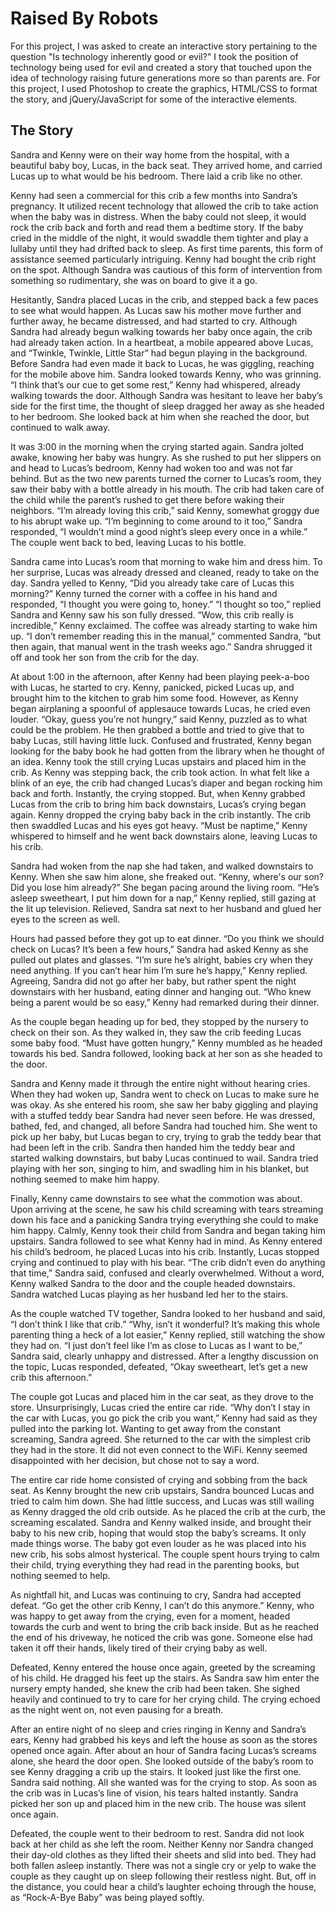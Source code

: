 # Raised By Robots
For this project, I was asked to create an interactive story pertaining to the question "Is technology inherently good or evil?" I took the position of technology being used for evil and created a story that touched upon the idea of technology raising future generations more so than parents are. For this project, I used Photoshop to create the graphics, HTML/CSS to format the story, and jQuery/JavaScript for some of the interactive elements. 

## The Story
Sandra and Kenny were on their way home from the hospital, with a beautiful baby boy, Lucas, in the back seat. They arrived home, and carried Lucas up to what would be his bedroom. There laid a crib like no other. 
  
Kenny had seen a commercial for this crib a few months into Sandra’s pregnancy. It utilized recent technology that allowed the crib to take action when the baby was in distress. When the baby could not sleep, it would rock the crib back and forth and read them a bedtime story. If the baby cried in the middle of the night, it would swaddle them tighter and play a lullaby until they had drifted back to sleep. As first time parents, this form of assistance seemed particularly intriguing. Kenny had bought the crib right on the spot. Although Sandra was cautious of this form of intervention from something so rudimentary, she was on board to give it a go. 
  
Hesitantly, Sandra placed Lucas in the crib, and stepped back a few paces to see what would happen. As Lucas saw his mother move further and further away, he became distressed, and had started to cry. Although Sandra had already begun walking towards her baby once again, the crib had already taken action. In a heartbeat, a mobile appeared above Lucas, and “Twinkle, Twinkle, Little Star” had begun playing in the background. Before Sandra had even made it back to Lucas, he was giggling, reaching for the mobile above him. Sandra looked towards Kenny, who was grinning. “I think that’s our cue to get some rest,” Kenny had whispered, already walking towards the door. Although Sandra was hesitant to leave her baby’s side for the first time, the thought of sleep dragged her away as she headed to her bedroom. She looked back at him when she reached the door, but continued to walk away. 
  
It was 3:00 in the morning when the crying started again. Sandra jolted awake, knowing her baby was hungry. As she rushed to put her slippers on and head to Lucas’s bedroom, Kenny had woken too and was not far behind. But as the two new parents turned the corner to Lucas’s room, they saw their baby with a bottle already in his mouth. The crib had taken care of the child while the parent’s rushed to get there before waking their neighbors. “I’m already loving this crib,” said Kenny, somewhat groggy due to his abrupt wake up. “I’m beginning to come around to it too,” Sandra responded, “I wouldn’t mind a good night’s sleep every once in a while.” The couple went back to bed, leaving Lucas to his bottle.
  
Sandra came into Lucas’s room that morning to wake him and dress him. To her surprise, Lucas was already dressed and cleaned, ready to take on the day. Sandra yelled to Kenny, “Did you already take care of Lucas this morning?” Kenny turned the corner with a coffee in his hand and responded, “I thought you were going to, honey.” “I thought so too,” replied Sandra and Kenny saw his son fully dressed. “Wow, this crib really is incredible,” Kenny exclaimed. The coffee was already starting to wake him up. “I don’t remember reading this in the manual,” commented Sandra, “but then again, that manual went in the trash weeks ago.” Sandra shrugged it off and took her son from the crib for the day.
  
At about 1:00 in the afternoon, after Kenny had been playing peek-a-boo with Lucas, he started to cry. Kenny, panicked, picked Lucas up, and brought him to the kitchen to grab him some food. However, as Kenny began airplaning a spoonful of applesauce towards Lucas, he cried even louder. “Okay, guess you’re not hungry,” said Kenny, puzzled as to what could be the problem. He then grabbed a bottle and tried to give that to baby Lucas, still having little luck. Confused and frustrated, Kenny began looking for the baby book he had gotten from the library when he thought of an idea. Kenny took the still crying Lucas upstairs and placed him in the crib. As Kenny was stepping back, the crib took action. In what felt like a blink of an eye, the crib had changed Lucas’s diaper and began rocking him back and forth. Instantly, the crying stopped. But, when Kenny grabbed Lucas from the crib to bring him back downstairs, Lucas’s crying began again. Kenny dropped the crying baby back in the crib instantly. The crib then swaddled Lucas and his eyes got heavy. “Must be naptime,” Kenny whispered to himself and he went back downstairs alone, leaving Lucas to his crib.
  
Sandra had woken from the nap she had taken, and walked downstairs to Kenny. When she saw him alone, she freaked out. “Kenny, where's our son? Did you lose him already?” She began pacing around the living room. “He’s asleep sweetheart, I put him down for a nap,” Kenny replied, still gazing at the lit up television. Relieved, Sandra sat next to her husband and glued her eyes to the screen as well. 
  
Hours had passed before they got up to eat dinner. “Do you think we should check on Lucas? It’s been a few hours,” Sandra had asked Kenny as she pulled out plates and glasses. “I’m sure he’s alright, babies cry when they need anything. If you can’t hear him I’m sure he’s happy,” Kenny replied. Agreeing, Sandra did not go after her baby, but rather spent the night downstairs with her husband, eating dinner and hanging out. “Who knew being a parent would be so easy,” Kenny had remarked during their dinner.

As the couple began heading up for bed, they stopped by the nursery to check on their son. As they walked in, they saw the crib feeding Lucas some baby food. “Must have gotten hungry,” Kenny mumbled as he headed towards his bed. Sandra followed, looking back at her son as she headed to the door. 

Sandra and Kenny made it through the entire night without hearing cries. When they had woken up, Sandra went to check on Lucas to make sure he was okay. As she entered his room, she saw her baby giggling and playing with a stuffed teddy bear Sandra had never seen before. He was dressed, bathed, fed, and changed, all before Sandra had touched him. She went to pick up her baby, but Lucas began to cry, trying to grab the teddy bear that had been left in the crib. Sandra then handed him the teddy bear and started walking downstairs, but baby Lucas continued to wail. Sandra tried playing with her son, singing to him, and swadling him in his blanket, but nothing seemed to make him happy.

Finally, Kenny came downstairs to see what the commotion was about. Upon arriving at the scene, he saw his child screaming with tears streaming down his face and a panicking Sandra trying everything she could to make him happy. Calmly, Kenny took their child from Sandra and began taking him upstairs. Sandra followed to see what Kenny had in mind. As Kenny entered his child’s bedroom, he placed Lucas into his crib. Instantly, Lucas stopped crying and continued to play with his bear. “The crib didn’t even do anything that time,” Sandra said, confused and clearly overwhelmed. Without a word, Kenny walked Sandra to the door and the couple headed downstairs. Sandra watched Lucas playing as her husband led her to the stairs.

As the couple watched TV together, Sandra looked to her husband and said, “I don’t think I like that crib.” “Why, isn’t it wonderful? It’s making this whole parenting thing a heck of a lot easier,” Kenny replied, still watching the show they had on. “I just don’t feel like I’m as close to Lucas as I want to be,” Sandra said, clearly unhappy and distressed. After a lengthy discussion on the topic, Lucas responded, defeated, “Okay sweetheart, let’s get a new crib this afternoon.”

The couple got Lucas and placed him in the car seat, as they drove to the store. Unsurprisingly, Lucas cried the entire car ride. “Why don’t I stay in the car with Lucas, you go pick the crib you want,” Kenny had said as they pulled into the parking lot. Wanting to get away from the constant screaming, Sandra agreed. She returned to the car with the simplest crib they had in the store. It did not even connect to the WiFi. Kenny seemed disappointed with her decision, but chose not to say a word. 

The entire car ride home consisted of crying and sobbing from the back seat. As Kenny brought the new crib upstairs, Sandra bounced Lucas and tried to calm him down. She had little success, and Lucas was still wailing as Kenny dragged the old crib outside. As he placed the crib at the curb, the screaming escalated. Sandra and Kenny walked inside, and brought their baby to his new crib, hoping that would stop the baby’s screams. It only made things worse. The baby got even louder as he was placed into his new crib, his sobs almost hysterical. The couple spent hours trying to calm their child, trying everything they had read in the parenting books, but nothing seemed to help.

As nightfall hit, and Lucas was continuing to cry, Sandra had accepted defeat. “Go get the other crib Kenny, I can’t do this anymore.” Kenny, who was happy to get away from the crying, even for a moment, headed towards the curb and went to bring the crib back inside. But as he reached the end of his driveway, he noticed the crib was gone. Someone else had taken it off their hands, likely tired of their crying baby as well. 

Defeated, Kenny entered the house once again, greeted by the screaming of his child. He dragged his feet up the stairs. As Sandra saw him enter the nursery empty handed, she knew the crib had been taken. She sighed heavily and continued to try to care for her crying child. The crying echoed as the night went on, not even pausing for a breath. 

After an entire night of no sleep and cries ringing in Kenny and Sandra’s ears, Kenny had grabbed his keys and left the house as soon as the stores opened once again. After about an hour of Sandra facing Lucas’s screams alone, she heard the door open. She looked outside of the baby’s room to see Kenny dragging a crib up the stairs. It looked just like the first one. Sandra said nothing. All she wanted was for the crying to stop. As soon as the crib was in Lucas’s line of vision, his tears halted instantly. Sandra picked her son up and placed him in the new crib. The house was silent once again. 

Defeated, the couple went to their bedroom to rest. Sandra did not look back at her child as she left the room. Neither Kenny nor Sandra changed their day-old clothes as they lifted their sheets and slid into bed. They had both fallen asleep instantly. There was not a single cry or yelp to wake the couple as they caught up on sleep following their restless night. But, off in the distance, you could hear a child’s laughter echoing through the house, as “Rock-A-Bye Baby” was being played softly.

